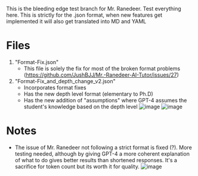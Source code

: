 This is the bleeding edge test branch for Mr. Ranedeer. Test everything here. This is strictly for the .json format, when new features get implemented it will also get translated into MD and YAML

# Files
1. "Format-Fix.json"
   - This file is solely the fix for most of the broken format problems (https://github.com/JushBJJ/Mr.-Ranedeer-AI-Tutor/issues/27)
2. "Format-Fix_and_depth_change_v2.json"
   - Incorporates format fixes
   - Has the new depth level format (elementary to Ph.D)
   - Has the new addition of "assumptions" where GPT-4 assumes the student's knowledge based on the depth level
   ![image](https://github.com/JushBJJ/Mr.-Ranedeer-AI-Tutor/assets/36951064/445de4ef-4890-4ab2-9bda-e48079f72e70)
   ![image](https://github.com/JushBJJ/Mr.-Ranedeer-AI-Tutor/assets/36951064/1e81afbe-7292-4488-93e8-73fbbb807aab)


# Notes
- The issue of Mr. Ranedeer not following a strict format is fixed (?). More testing needed, although by giving GPT-4 a more coherent explanation of what to do gives better results than shortened responses. It's a sacrifice for token count but its worth it for quality.
![image](https://github.com/JushBJJ/Mr.-Ranedeer-AI-Tutor/assets/36951064/5dcfe67b-e71b-42ad-a488-c55e355d2a14)
